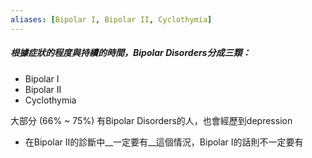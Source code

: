 ```yaml
---
aliases: [Bipolar I, Bipolar II, Cyclothymia]
---
```


##### 根據症狀的程度與持續的時間，Bipolar Disorders分成三類：
- Bipolar I
- Bipolar II
- Cyclothymia

大部分 (66% ~ 75%) 有Bipolar Disorders的人，也會經歷到depression
- 在Bipolar II的診斷中__一定要有__這個情況，Bipolar I的話則不一定要有

